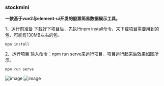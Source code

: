 ### stockmini
**一款基于vue2与element-ui开发的股票简易数据展示工具。**


1、运行前准备
下载好下项目后，先执行npm install命令，来下载项目需要用到的包，可能有130MB左右的包。
```
npm install
```

2、运行项目
输入命令：npm run serve来运行项目，项目运行起来后效果如图所示。
```
npm run serve
```
![image](https://github.com/Seaquakear/stockmini/assets/32725087/64614bc9-4525-4aba-8ae3-4a9872427742)
![image](https://github.com/Seaquakear/stockmini/assets/32725087/99e8494d-f629-4b59-b3d7-d0d754126a13)
